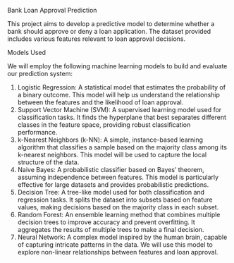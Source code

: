 Bank Loan Approval Prediction

This project aims to develop a predictive model to determine whether a bank should approve or deny a loan application. The dataset provided includes various features relevant to loan approval decisions.

Models Used

We will employ the following machine learning models to build and evaluate our prediction system:
 1.	Logistic Regression: A statistical model that estimates the probability of a binary outcome. This model will help us understand the relationship between the features and the likelihood of loan approval.
 2.	Support Vector Machine (SVM): A supervised learning model used for classification tasks. It finds the hyperplane that best separates different classes in the feature space, providing robust classification performance.
 3.	k-Nearest Neighbors (k-NN): A simple, instance-based learning algorithm that classifies a sample based on the majority class among its k-nearest neighbors. This model will be used to capture the local structure of the data.
 4.	Naive Bayes: A probabilistic classifier based on Bayes’ theorem, assuming independence between features. This model is particularly effective for large datasets and provides probabilistic predictions.
 5.	Decision Tree: A tree-like model used for both classification and regression tasks. It splits the dataset into subsets based on feature values, making decisions based on the majority class in each subset.
 6.	Random Forest: An ensemble learning method that combines multiple decision trees to improve accuracy and prevent overfitting. It aggregates the results of multiple trees to make a final decision.
 7.	Neural Network: A complex model inspired by the human brain, capable of capturing intricate patterns in the data. We will use this model to explore non-linear relationships between features and loan approval.